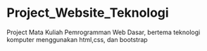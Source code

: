 # Project_Website_Teknologi
Project Mata Kuliah Pemrogramman Web Dasar, bertema teknologi komputer menggunakan html,css, dan bootstrap
